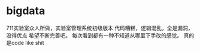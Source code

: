 # bigdata
711实验室众人所做，实验室管理系统初级版本
代码糟糕，逻辑混乱，全是漏洞，没得优点
希望不断完善吧。
每次看到都有一种不知道从哪里下手改的感觉。
真的是code like shit
